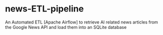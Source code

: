 # news-ETL-pipeline
An Automated ETL [Apache Airflow] to retrieve AI related news articles from the Google News API and load them into an SQLite database
